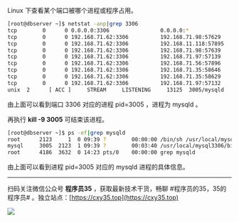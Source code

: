 Linux 下查看某个端口被哪个进程或程序占用。
<!-- more -->

```bash
[root@dbserver ~]$ netstat -anp|grep 3306
tcp        0      0 0.0.0.0:3306                0.0.0.0:*                   LISTEN      3005/mysqld         
tcp        0      0 192.168.71.62:3306          192.168.71.98:57629         ESTABLISHED 3005/mysqld         
tcp        0      0 192.168.71.62:3306          192.168.11.118:57895        ESTABLISHED 3005/mysqld         
tcp        0      0 192.168.71.62:3306          192.168.71.98:57639         ESTABLISHED 3005/mysqld         
tcp        0      0 192.168.71.62:3306          192.168.71.97:57139         ESTABLISHED 3005/mysqld                                   
tcp        0      0 192.168.71.62:3306          192.168.71.56:57896         ESTABLISHED 3005/mysqld                           
tcp        0      0 192.168.71.62:3306          192.168.71.35:58646         ESTABLISHED 3005/mysqld         
tcp        0      0 192.168.71.62:3306          192.168.71.35:58629         ESTABLISHED 3005/mysqld         
tcp        0      0 192.168.71.62:3306          192.168.71.97:57132         ESTABLISHED 3005/mysqld         
unix  2      [ ACC ]     STREAM     LISTENING     13125  3005/mysqld         /usr/local/mysql3306/data/mysqld.sock
```

由上面可以看到端口 3306 对应的进程 pid=3005 ，进程为 mysqld 。

再执行 **kill -9 3005** 可结束该进程。

```bash
[root@dbserver ~]$ ps -ef|grep mysqld
root      2123     1  0 09:39 ?        00:00:00 /bin/sh /usr/local/mysql3306/bin/mysqld_safe --datadir=/usr/local/mysql3306/data --pid-file=/usr/local/mysql3306/data/dbserver.pid
mysql     3005  2123  1 09:39 ?        00:03:40 /usr/local/mysql3306/bin/mysqld --basedir=/usr/local/mysql3306 --datadir=/usr/local/mysql3306/data --plugin-dir=/usr/local/mysql3306/lib/plugin --user=mysql --log-error=/usr/local/mysql3306/data/error.log --open-files-limit=8192 --pid-file=/usr/local/mysql3306/data/dbserver.pid --socket=/usr/local/mysql3306/data/mysqld.sock --port=3306
root      4186  3632  0 14:23 pts/0    00:00:00 grep mysqld
```

由上面可以看到进程 pid=3005 对应的 mysqld 进程的具体信息。


---

扫码关注微信公众号 **程序员35** ，获取最新技术干货，畅聊 #程序员的35，35的程序员# 。独立站点：[https://cxy35.top](https://cxy35.top)

![](https://oscimg.oschina.net/oscnet/up-285838b9c516db5bb1ba760f292f2346078.JPEG)